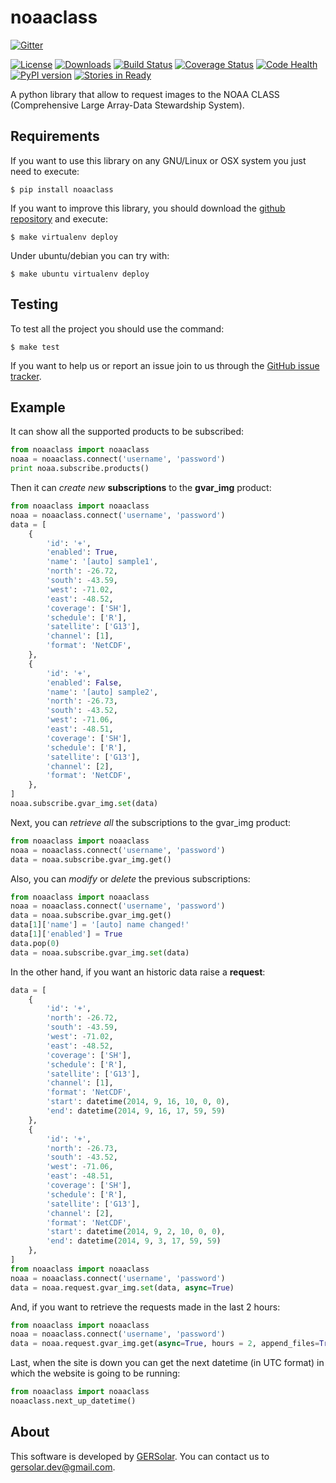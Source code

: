 noaaclass
=========

[![Gitter](https://badges.gitter.im/Join%20Chat.svg)](https://gitter.im/gersolar/noaaclass?utm_source=badge&utm_medium=badge&utm_campaign=pr-badge&utm_content=badge)

[![License](https://img.shields.io/pypi/l/noaaclass.svg)](https://raw.githubusercontent.com/gersolar/noaaclass/master/LICENSE) [![Downloads](https://img.shields.io/pypi/dm/noaaclass.svg)](https://pypi.python.org/pypi/noaaclass/) [![Build Status](https://travis-ci.org/gersolar/noaaclass.svg?branch=master)](https://travis-ci.org/gersolar/noaaclass) [![Coverage Status](https://coveralls.io/repos/gersolar/noaaclass/badge.png)](https://coveralls.io/r/gersolar/noaaclass) [![Code Health](https://landscape.io/github/gersolar/noaaclass/master/landscape.png)](https://landscape.io/github/gersolar/noaaclass/master) [![PyPI version](https://badge.fury.io/py/noaaclass.svg)](http://badge.fury.io/py/noaaclass)
[![Stories in Ready](https://badge.waffle.io/gersolar/noaaclass.png?label=ready&title=Ready)](https://waffle.io/gersolar/noaaclass)

A python library that allow to request images to the NOAA CLASS (Comprehensive Large Array-Data Stewardship System).


Requirements
------------

If you want to use this library on any GNU/Linux or OSX system you just need to execute:

    $ pip install noaaclass

If you want to improve this library, you should download the [github repository](https://github.com/gersolar/noaaclass) and execute:

    $ make virtualenv deploy

Under ubuntu/debian you can try with:

    $ make ubuntu virtualenv deploy


Testing
-------

To test all the project you should use the command:

    $ make test

If you want to help us or report an issue join to us through the [GitHub issue tracker](https://github.com/gersolar/noaaclass/issues).


Example
--------

It can show all the supported products to be subscribed:

```python
from noaaclass import noaaclass
noaa = noaaclass.connect('username', 'password')
print noaa.subscribe.products()
```

Then it can *create new* **subscriptions** to the **gvar_img** product:

```python
from noaaclass import noaaclass
noaa = noaaclass.connect('username', 'password')
data = [
    {
        'id': '+',
        'enabled': True,
        'name': '[auto] sample1',
        'north': -26.72,
        'south': -43.59,
        'west': -71.02,
        'east': -48.52,
        'coverage': ['SH'],
        'schedule': ['R'],
        'satellite': ['G13'],
        'channel': [1],
        'format': 'NetCDF',
    },
    {
        'id': '+',
        'enabled': False,
        'name': '[auto] sample2',
        'north': -26.73,
        'south': -43.52,
        'west': -71.06,
        'east': -48.51,
        'coverage': ['SH'],
        'schedule': ['R'],
        'satellite': ['G13'],
        'channel': [2],
        'format': 'NetCDF',
    },
]
noaa.subscribe.gvar_img.set(data)
```

Next, you can *retrieve all* the subscriptions to the gvar_img product: 

```python
from noaaclass import noaaclass
noaa = noaaclass.connect('username', 'password')
data = noaa.subscribe.gvar_img.get()
```

Also, you can *modify* or *delete* the previous subscriptions:

```python
from noaaclass import noaaclass
noaa = noaaclass.connect('username', 'password')
data = noaa.subscribe.gvar_img.get()
data[1]['name'] = '[auto] name changed!'
data[1]['enabled'] = True
data.pop(0)
data = noaa.subscribe.gvar_img.set(data)
```

In the other hand, if you want an historic data raise a **request**:

```python
data = [
    {
        'id': '+',
        'north': -26.72,
        'south': -43.59,
        'west': -71.02,
        'east': -48.52,
        'coverage': ['SH'],
        'schedule': ['R'],
        'satellite': ['G13'],
        'channel': [1],
        'format': 'NetCDF',
        'start': datetime(2014, 9, 16, 10, 0, 0),
        'end': datetime(2014, 9, 16, 17, 59, 59)
    },
    {
        'id': '+',
        'north': -26.73,
        'south': -43.52,
        'west': -71.06,
        'east': -48.51,
        'coverage': ['SH'],
        'schedule': ['R'],
        'satellite': ['G13'],
        'channel': [2],
        'format': 'NetCDF',
        'start': datetime(2014, 9, 2, 10, 0, 0),
        'end': datetime(2014, 9, 3, 17, 59, 59)
    },
]
from noaaclass import noaaclass
noaa = noaaclass.connect('username', 'password')
data = noaa.request.gvar_img.set(data, async=True)
```

And, if you want to retrieve the requests made in the last 2 hours:

```python
from noaaclass import noaaclass
noaa = noaaclass.connect('username', 'password')
data = noaa.request.gvar_img.get(async=True, hours = 2, append_files=True)
```

Last, when the site is down you can get the next datetime (in UTC format) in which the website is going to be running:

```python
from noaaclass import noaaclass
noaaclass.next_up_datetime()
```


About
-----

This software is developed by [GERSolar](http://www.gersol.unlu.edu.ar/). You can contact us to [gersolar.dev@gmail.com](mailto:gersolar.dev@gmail.com).
